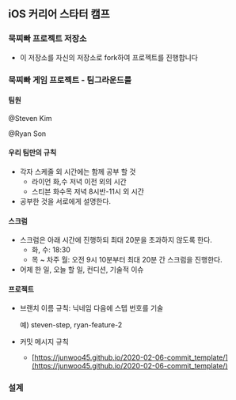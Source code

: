 ## iOS 커리어 스타터 캠프

### 묵찌빠 프로젝트 저장소

- 이 저장소를 자신의 저장소로 fork하여 프로젝트를 진행합니다

### 묵찌빠 게임 프로젝트 - 팀그라운드룰

#### 팀원

@Steven Kim 

@Ryan Son 

#### ****우리 팀만의 규칙****

- 각자 스케줄 외 시간에는 함께 공부 할 것
    - 라이언 화,수 저녁 이전 외의 시간
    - 스티븐 화수목 저녁 8시반-11시 외 시간
- 공부한 것을 서로에게 설명한다.

#### ****스크럼****

- 스크럼은 아래 시간에 진행하되 최대 20분을 초과하지 않도록 한다.
    - 화, 수: 18:30
    - 목 ~ 차주 월: 오전 9시 10분부터 최대 20분 간 스크럼을 진행한다.
- 어제 한 일, 오늘 할 일, 컨디션, 기술적 이슈

#### ****프로젝트****

- 브랜치 이름 규칙: 닉네임 다음에 스텝 번호를 기술

    예) steven-step, ryan-feature-2

- 커밋 메시지 규칙
    - [https://junwoo45.github.io/2020-02-06-commit_template/](https://junwoo45.github.io/2020-02-06-commit_template/)

### 설계
